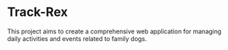 # Track-Rex
This project aims to create a comprehensive web application for managing daily activities and events related to family dogs.
